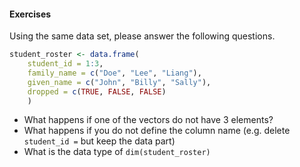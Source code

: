 #### Exercises

Using the same data set, please answer the following questions.
```r
student_roster <- data.frame(
    student_id = 1:3,
    family_name = c("Doe", "Lee", "Liang"),
    given_name = c("John", "Billy", "Sally"),
    dropped = c(TRUE, FALSE, FALSE)
    )
```
- What happens if one of the vectors do not have 3 elements?
- What happens if you do not define the column name (e.g. delete `student_id =` but keep the data part)
- What is the data type of `dim(student_roster)`

